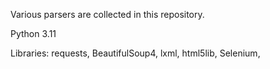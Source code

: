 Various parsers are collected in this repository.

Python 3.11

Libraries:
requests,
BeautifulSoup4,
lxml,
html5lib,
Selenium,
